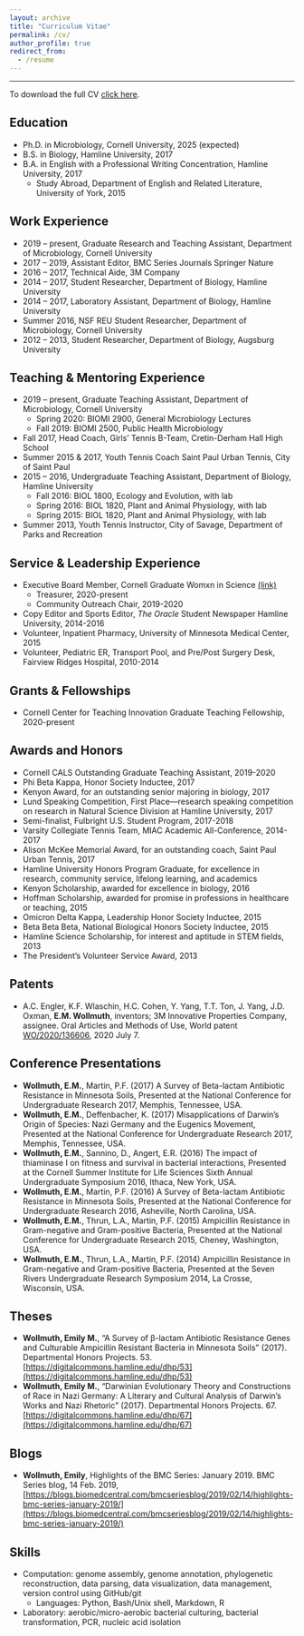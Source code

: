 ```yaml
---
layout: archive
title: "Curriculum Vitae"
permalink: /cv/
author_profile: true
redirect_from:
  - /resume
---
```


---

To download the full CV [click here](https://github.com/emilywollmuth/emilywollmuth.github.io/raw/master/files/Wollmuth_CV_2020_Website.pdf).

## Education
* Ph.D. in Microbiology, Cornell University, 2025 (expected)
* B.S. in Biology, Hamline University, 2017
* B.A. in English with a Professional Writing Concentration, Hamline University, 2017
  * Study Abroad, Department of English and Related Literature, University of York, 2015

## Work Experience
* 2019 – present, Graduate Research and Teaching Assistant, Department of Microbiology, Cornell University
* 2017 – 2019, Assistant Editor, BMC Series Journals Springer Nature
* 2016 – 2017, Technical Aide, 3M Company
* 2014 – 2017, Student Researcher, Department of Biology, Hamline University
* 2014 – 2017, Laboratory Assistant, Department of Biology, Hamline University 
* Summer 2016,	NSF REU Student Researcher, Department of Microbiology, Cornell University
* 2012 – 2013, Student Researcher, Department of Biology, Augsburg University 

## Teaching & Mentoring Experience
* 2019 – present, Graduate Teaching Assistant, Department of Microbiology, Cornell University
  * Spring 2020: BIOMI 2900, General Microbiology Lectures
  * Fall 2019: BIOMI 2500, Public Health Microbiology 
* Fall 2017,	Head Coach, Girls’ Tennis B-Team, Cretin-Derham Hall High School 
* Summer 2015 & 2017, Youth Tennis Coach Saint Paul Urban Tennis, City of Saint Paul
* 2015 – 2016, Undergraduate Teaching Assistant, Department of Biology, Hamline University 
  * Fall 2016: BIOL 1800, Ecology and Evolution, with lab 
  * Spring 2016: BIOL 1820, Plant and Animal Physiology, with lab
  * Spring 2015: BIOL 1820, Plant and Animal Physiology, with lab
* Summer 2013, Youth Tennis Instructor, City of Savage, Department of Parks and Recreation

## Service & Leadership Experience
* Executive Board Member, Cornell Graduate Womxn in Science [(link)](https://gwiscornell.wordpress.com/)
  * Treasurer, 2020-present
  * Community Outreach Chair, 2019-2020
* Copy Editor and Sports Editor, *The Oracle* Student Newspaper Hamline University, 2014-2016
* Volunteer, Inpatient Pharmacy, University of Minnesota Medical Center, 2015
* Volunteer, Pediatric ER, Transport Pool, and Pre/Post Surgery Desk, Fairview Ridges Hospital, 2010-2014

## Grants & Fellowships
* Cornell Center for Teaching Innovation Graduate Teaching Fellowship, 2020-present

## Awards and Honors
* Cornell CALS Outstanding Graduate Teaching Assistant, 2019-2020
*	Phi Beta Kappa, Honor Society Inductee, 2017
*	Kenyon Award, for an outstanding senior majoring in biology, 2017
*	Lund Speaking Competition, First Place—research speaking competition on research in Natural Science Division at Hamline University, 2017
*	Semi-finalist, Fulbright U.S. Student Program, 2017-2018 
*	Varsity Collegiate Tennis Team, MIAC Academic All-Conference, 2014-2017
*	Alison McKee Memorial Award, for an outstanding coach, Saint Paul Urban Tennis, 2017
*	Hamline University Honors Program Graduate, for excellence in research, community service, lifelong learning, and academics
*	Kenyon Scholarship, awarded for excellence in biology, 2016
*	Hoffman Scholarship, awarded for promise in professions in healthcare or teaching, 2015
*	Omicron Delta Kappa, Leadership Honor Society Inductee, 2015
*	Beta Beta Beta, National Biological Honors Society Inductee, 2015
*	Hamline Science Scholarship, for interest and aptitude in STEM fields, 2013
*	The President’s Volunteer Service Award, 2013

## Patents
* A.C. Engler, K.F. Wlaschin, H.C. Cohen, Y. Yang, T.T. Ton, J. Yang, J.D. Oxman, **E.M. Wollmuth**, inventors; 3M Innovative Properties Company, assignee. Oral Articles and Methods of Use, World patent [WO/2020/136606](https://patentscope.wipo.int/search/en/detail.jsf?docId=WO2020136606), 2020 July 7.

## Conference Presentations
* **Wollmuth, E.M.**, Martin, P.F. (2017) A Survey of Beta-lactam Antibiotic Resistance in Minnesota Soils, Presented at the National Conference for Undergraduate Research 2017, Memphis, Tennessee, USA. 
* **Wollmuth, E.M.**, Deffenbacher, K. (2017) Misapplications of Darwin’s Origin of Species: Nazi Germany and the Eugenics Movement, Presented at the National Conference for Undergraduate Research 2017, Memphis, Tennessee, USA.
* **Wollmuth, E.M.**, Sannino, D., Angert, E.R. (2016) The impact of thiaminase I on fitness and survival in bacterial interactions, Presented at the Cornell Summer Institute for Life Sciences Sixth Annual Undergraduate Symposium 2016, Ithaca, New York, USA. 
* **Wollmuth, E.M.**, Martin, P.F. (2016) A Survey of Beta-lactam Antibiotic Resistance in Minnesota Soils, Presented at the National Conference for Undergraduate Research 2016, Asheville, North Carolina, USA. 
* **Wollmuth, E.M.**, Thrun, L.A., Martin, P.F. (2015) Ampicillin Resistance in Gram-negative and Gram-positive Bacteria, Presented at the National Conference for Undergraduate Research 2015, Cheney, Washington, USA. 
* **Wollmuth, E.M.**, Thrun, L.A., Martin, P.F. (2014) Ampicillin Resistance in Gram-negative and Gram-positive Bacteria, Presented at the Seven Rivers Undergraduate Research Symposium 2014, La Crosse, Wisconsin, USA. 

## Theses
* **Wollmuth, Emily M.**, “A Survey of β-lactam Antibiotic Resistance Genes and Culturable Ampicillin
Resistant Bacteria in Minnesota Soils” (2017). Departmental Honors Projects. 53.
[https://digitalcommons.hamline.edu/dhp/53](https://digitalcommons.hamline.edu/dhp/53)
* **Wollmuth, Emily M.**, “Darwinian Evolutionary Theory and Constructions of Race in Nazi Germany: A
Literary and Cultural Analysis of Darwin’s Works and Nazi Rhetoric” (2017). Departmental Honors
Projects. 67.
[https://digitalcommons.hamline.edu/dhp/67](https://digitalcommons.hamline.edu/dhp/67)

## Blogs
* **Wollmuth, Emily**, Highlights of the BMC Series: January 2019. BMC Series blog, 14 Feb. 2019,
[https://blogs.biomedcentral.com/bmcseriesblog/2019/02/14/highlights-bmc-series-january-2019/](https://blogs.biomedcentral.com/bmcseriesblog/2019/02/14/highlights-bmc-series-january-2019/)

## Skills
* Computation: genome assembly, genome annotation, phylogenetic reconstruction, data parsing, data visualization, data management, version control using GitHub/git  
  * Languages: Python, Bash/Unix shell, Markdown, R  
* Laboratory: aerobic/micro-aerobic bacterial culturing, bacterial transformation, PCR, nucleic acid isolation 
